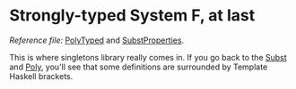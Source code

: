 # Strongly-typed System F, at last

*Reference file:* [PolyTyped](src/PolyTyped.hs) and [SubstProperties](src/SubstProperties.hs).

This is where singletons library really comes in. If you go back to the [Subst](src/Subst.hs) and [Poly](src/Poly.hs), you'll see that some definitions are surrounded by Template Haskell brackets.
